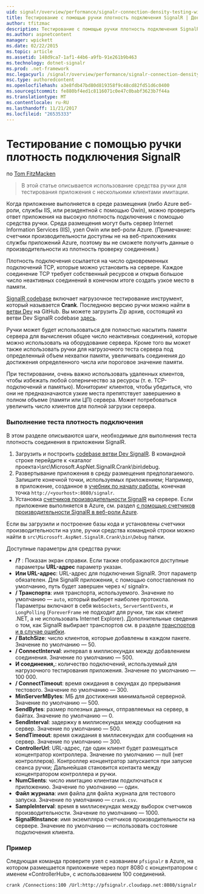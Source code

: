 ```yaml
---
uid: signalr/overview/performance/signalr-connection-density-testing-with-crank
title: Тестирование с помощью ручки плотность подключения SignalR | Документы Microsoft
author: tfitzmac
description: Тестирование с помощью ручки плотность подключения SignalR
ms.author: aspnetcontent
manager: wpickett
ms.date: 02/22/2015
ms.topic: article
ms.assetid: 148d9ca7-1af1-44b6-a9fb-91e261b9b463
ms.technology: dotnet-signalr
ms.prod: .net-framework
msc.legacyurl: /signalr/overview/performance/signalr-connection-density-testing-with-crank
msc.type: authoredcontent
ms.openlocfilehash: a3e8fdb47bd80d819358f9c48cd82fd51d6c0400
ms.sourcegitcommit: fe880bf4ed1c8116071c0e47c0babf3623b7f44a
ms.translationtype: MT
ms.contentlocale: ru-RU
ms.lasthandoff: 11/21/2017
ms.locfileid: "26535333"
---
```

<a name="signalr-connection-density-testing-with-crank"></a>Тестирование с помощью ручки плотность подключения SignalR
====================
по [Tom FitzMacken](https://github.com/tfitzmac)

> В этой статье описывается использование средства ручки для тестирования приложения с несколькими клиентами имитации.


Когда приложение выполняется в среде размещения (либо Azure веб-роли, службы IIS, или резидентной с помощью Owin), можно проверить ответ приложения на высокую плотность подключения с помощью средства ручки. Среда размещения могут быть сервер Internet Information Services (IIS), узел Owin или веб-роли Azure. (Примечание: счетчики производительности доступны не на веб-приложениях службы приложений Azure, поэтому вы не сможете получить данные о производительности из плотность проверку соединения.)

Плотность подключения ссылается на число одновременных подключений TCP, которые можно установить на сервере. Каждое соединение TCP требует собственный ресурсов и открыв большое число неактивных соединений в конечном итоге создать узкое место в памяти.

[SignalR codebase](https://github.com/signalr/signalr) включает нагрузочное тестирование инструмент, который называется **Crank**. Последнюю версию ручки можно найти в [ветви Dev](https://github.com/SignalR/signalr/tree/dev) на GitHub. Вы можете загрузить Zip архив, состоящий из ветви Dev SignalR codebase [здесь](https://github.com/SignalR/SignalR/archive/dev.zip).

Ручки может будет использоваться для полностью насытить памяти сервера для вычисления общее число неактивных соединений, которые можно использовать на оборудование сервера. Кроме того вы может также использовать ручки для нагрузочного теста сервера под определенный объем нехватки памяти, увеличивать соединения до достижения определенного числа или пороговое значение памяти.

При тестировании, очень важно использовать удаленных клиентов, чтобы избежать любой соперничество за ресурсы (т. е. TCP-подключений и памятью). Мониторинг клиентов, чтобы убедиться, что они не предназначаются узкие места препятствует завершению в полном объеме (памяти или ЦП) сервера. Может потребоваться увеличить число клиентов для полной загрузки сервера.

### <a name="running-a-connection-density-test"></a>Выполнение теста плотность подключения

В этом разделе описываются шаги, необходимые для выполнения теста плотность соединения в приложении SignalR.

1. Загрузить и построить [codebase ветви Dev SignalR](https://github.com/SignalR/SignalR/archive/dev.zip). В командной строке перейдите к &lt;каталог проекта&gt;\src\Microsoft.AspNet.SignalR.Crank\bin\debug.
2. Развертывание приложения в среду размещения предполагаемого. Запишите конечной точки, используемых приложением; Например, в приложение, созданное в [учебник по началу работы](../getting-started/tutorial-getting-started-with-signalr.md), конечная точка `http://<yourhost>:8080/signalr`.
3. Установка [счетчиков производительности SignalR](signalr-performance.md#perfcounters) на сервере. Если приложение выполняется в Azure, см. раздел [с помощью счетчиков производительности SignalR в веб-роли Azure](using-signalr-performance-counters-in-an-azure-web-role.md).

Если вы загрузили и построение базы кода и установлены счетчики производительности на узле, ручки средства командной строки можно найти в `src\Microsoft.AspNet.SignalR.Crank\bin\Debug` папки.

Доступные параметры для средства ручки:

- **/?** : Показан экран справки. Если также отображаются доступные параметры **URL-адрес** параметр указан.
- **Или URL-адрес**: URL-адрес для подключения SignalR. Этот параметр обязателен. Для SignalR приложения, с помощью сопоставления по умолчанию, путь будет завершен через «/ signalr».
- **/ Транспорта**: имя транспорта, используемого. Значение по умолчанию — `auto`, который выберет наиболее протокола. Параметры включают в себя `WebSockets`, `ServerSentEvents`, и `LongPolling` (`ForeverFrame` не подходит для ручки, так как клиент .NET, а не использовать Internet Explorer). Дополнительные сведения о том, как SignalR выбирает транспортов см. в разделе [транспортов и в случае ошибки](../getting-started/introduction-to-signalr.md#transports).
- **/ BatchSize**: число клиентов, которые добавлены в каждом пакете. Значение по умолчанию — 50.
- **/ ConnectInterval**: интервал в миллисекундах между добавлением соединения. Значение по умолчанию — 500.
- **И соединения,**: количество подключений, используемый для нагрузочного тестирования приложения. Значение по умолчанию — 100 000.
- **/ ConnectTimeout**: время ожидания в секундах до прерывания тестового. Значение по умолчанию — 300.
- **MinServerMBytes**: МБ для достижения минимальной серверной. Значение по умолчанию — 500.
- **SendBytes**: размер полезных данных, отправляемых на сервер, в байтах. Значение по умолчанию — 0.
- **SendInterval**: задержку в миллисекундах между сообщения на сервер. Значение по умолчанию — 500.
- **SendTimeout**: время ожидания в миллисекундах для сообщения на сервер. Значение по умолчанию — 300.
- **ControllerUrl**: URL-адрес, где один клиент будет размещаться концентратор контроллера. Значение по умолчанию — null (нет контроллеров). Контроллер концентратор запускается при запуске сеанса ручки; Дальнейшая становится контакта между концентратором контроллера и ручки.
- **NumClients**: число имитацию клиентам подключаться к приложению. Значение по умолчанию — один.
- **Файл журнала**: имя файла для файла журнала для тестового запуска. Значение по умолчанию — `crank.csv`.
- **SampleInterval**: время в миллисекундах между выборок счетчиков производительности. Значение по умолчанию — 1000.
- **SignalRInstance**: имя экземпляра счетчиков производительности на сервере. Значение по умолчанию — использовать состояние подключения клиента.

### <a name="example"></a>Пример

Следующая команда проверите узел с названием `pfsignalr` в Azure, на котором размещается приложение через порт 8080 с концентратором с именем «ControllerHub», с использованием 100 соединений.

`crank /Connections:100 /Url:http://pfsignalr.cloudapp.net:8080/signalr`
